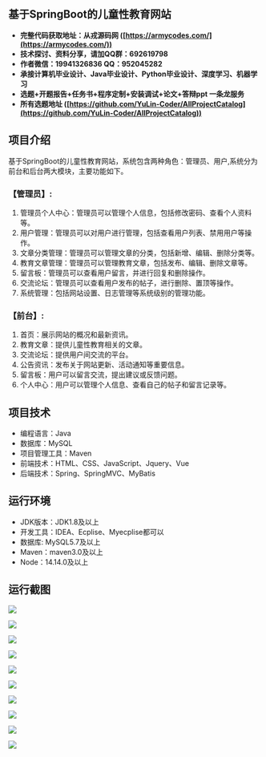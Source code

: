 ## 基于SpringBoot的儿童性教育网站

- <b>完整代码获取地址：从戎源码网 ([https://armycodes.com/](https://armycodes.com/))</b>
- <b>技术探讨、资料分享，请加QQ群：692619798</b> 
- <b>作者微信：19941326836  QQ：952045282</b> 
- <b>承接计算机毕业设计、Java毕业设计、Python毕业设计、深度学习、机器学习</b>
- <b>选题+开题报告+任务书+程序定制+安装调试+论文+答辩ppt 一条龙服务</b>
- <b>所有选题地址 ([https://github.com/YuLin-Coder/AllProjectCatalog](https://github.com/YuLin-Coder/AllProjectCatalog)) </b>

## 项目介绍
基于SpringBoot的儿童性教育网站，系统包含两种角色：管理员、用户,系统分为前台和后台两大模块，主要功能如下。

### 【管理员】:
1. 管理员个人中心：管理员可以管理个人信息，包括修改密码、查看个人资料等。
2. 用户管理：管理员可以对用户进行管理，包括查看用户列表、禁用用户等操作。
3. 文章分类管理：管理员可以管理文章的分类，包括新增、编辑、删除分类等。
4. 教育文章管理：管理员可以管理教育文章，包括发布、编辑、删除文章等。
5. 留言板：管理员可以查看用户留言，并进行回复和删除操作。
6. 交流论坛：管理员可以查看用户发布的帖子，进行删除、置顶等操作。
7. 系统管理：包括网站设置、日志管理等系统级别的管理功能。

### 【前台】:
1. 首页：展示网站的概况和最新资讯。
2. 教育文章：提供儿童性教育相关的文章。
3. 交流论坛：提供用户间交流的平台。
4. 公告资讯：发布关于网站更新、活动通知等重要信息。
5. 留言板：用户可以留言交流，提出建议或反馈问题。
6. 个人中心：用户可以管理个人信息、查看自己的帖子和留言记录等。

## 项目技术
- 编程语言：Java
- 数据库：MySQL
- 项目管理工具：Maven
- 前端技术：HTML、CSS、JavaScript、Jquery、Vue
- 后端技术：Spring、SpringMVC、MyBatis

## 运行环境
- JDK版本：JDK1.8及以上
- 开发工具：IDEA、Ecplise、Myecplise都可以
- 数据库: MySQL5.7及以上
- Maven：maven3.0及以上
- Node：14.14.0及以上

## 运行截图
![](screenshot/1.png)

![](screenshot/2.png)

![](screenshot/3.png)

![](screenshot/4.png)

![](screenshot/5.png)

![](screenshot/6.png)

![](screenshot/7.png)

![](screenshot/8.png)

![](screenshot/9.png)

![](screenshot/10.png)
